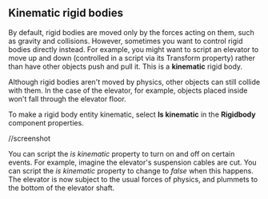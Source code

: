 ## Kinematic rigid bodies

By default, rigid bodies are moved only by the forces acting on them, such as gravity and collisions. However, sometimes you want to control rigid bodies directly instead. For example, you might want to script an elevator to move up and down (controlled in a script via its Transform property) rather than have other objects push and pull it. This is a **kinematic** rigid body.

Although rigid bodies aren't moved by physics, other objects can still collide with them. In the case of the elevator, for example, objects placed inside won't fall through the elevator floor.

To make a rigid body entity kinematic, select **Is kinematic** in the **Rigidbody** component properties.

//screenshot

You can script the _is kinematic_ property to turn on and off on certain events. For example, imagine the elevator's suspension cables are cut. You can script the _is kinematic_ property to change to _false_ when this happens. The elevator is now subject to the usual forces of physics, and plummets to the bottom of the elevator shaft.